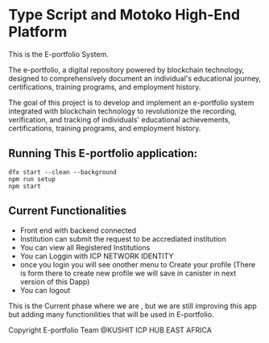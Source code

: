 # Type Script and Motoko High-End Platform

This is the E-portfolio System.

The e-portfolio, a digital repository powered by blockchain technology, designed to comprehensively document an individual's educational journey, certifications, training programs, and employment history.

The goal of this project is to develop and implement an e-portfolio system integrated with blockchain technology to revolutionize the recording, verification, and tracking of individuals' educational achievements, certifications, training programs, and employment history.

## Running This E-portfolio application:

```
dfx start --clean --background
npm run setup
npm start
```

## Current Functionalities

- Front end with backend connected
- Institution can submit the request to be accrediated institution
- You can view all Registered Institutions
- You can Loggin with ICP NETWORK IDENTITY
- once you login you will see onother menu to Create your profile (There is form there to create new profile we will save in canister in next version of this Dapp)
- You can logout

This is the Current phase where we are , but we are still improving this app but adding many functionilities that will be used in E-portfolio.

Copyright E-portfolio Team @KUSHIT ICP HUB EAST AFRICA

